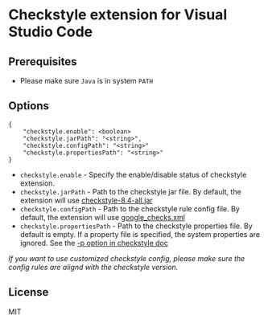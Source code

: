 # Checkstyle extension for Visual Studio Code

## Prerequisites

* Please make sure ```Java``` is in system ```PATH```

## Options
```
{
    "checkstyle.enable": <boolean>
    "checkstyle.jarPath": "<string>",
    "checkstyle.configPath": "<string>"
    "checkstyle.propertiesPath": "<string>"
}
```

* ```checkstyle.enable``` - Specify the enable/disable status of checkstyle extension.
* ```checkstyle.jarPath``` - Path to the checkstyle jar file. By default, the extension will use [checkstyle-8.4-all.jar](https://sourceforge.net/projects/checkstyle/files/checkstyle/8.4/)
* ```checkstyle.configPath``` - Path to the checkstyle rule config file. By default, the extension will use [google_checks.xml](https://github.com/checkstyle/checkstyle/blob/master/src/main/resources/google_checks.xml)
* ```checkstyle.propertiesPath``` - Path to the checkstyle properties file. By default is empty. If a property file is specified, the system properties are ignored. See the [-p option in checkstyle doc](http://checkstyle.sourceforge.net/cmdline.html#Command_line_usage)

_If you want to use customized checkstyle config, please make sure the config rules are alignd with the checkstyle version._

## License
MIT